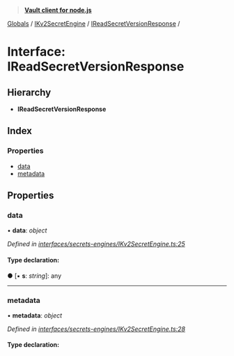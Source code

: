 > **[Vault client for node.js](../README.md)**

[Globals](../globals.md) / [IKv2SecretEngine](../modules/ikv2secretengine.md) / [IReadSecretVersionResponse](ikv2secretengine.ireadsecretversionresponse.md) /

# Interface: IReadSecretVersionResponse

## Hierarchy

* **IReadSecretVersionResponse**

## Index

### Properties

* [data](ikv2secretengine.ireadsecretversionresponse.md#data)
* [metadata](ikv2secretengine.ireadsecretversionresponse.md#metadata)

## Properties

###  data

• **data**: *object*

*Defined in [interfaces/secrets-engines/IKv2SecretEngine.ts:25](https://github.com/theogravity/vault-tacular/blob/68ec17c/src/interfaces/secrets-engines/IKv2SecretEngine.ts#L25)*

#### Type declaration:

● \[▪ **s**: *string*\]: any

___

###  metadata

• **metadata**: *object*

*Defined in [interfaces/secrets-engines/IKv2SecretEngine.ts:28](https://github.com/theogravity/vault-tacular/blob/68ec17c/src/interfaces/secrets-engines/IKv2SecretEngine.ts#L28)*

#### Type declaration: